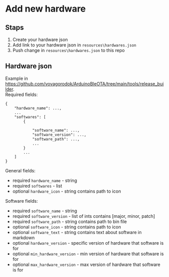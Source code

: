 # Add new hardware

## Staps
1. Create your hardware json
2. Add link to your hardware json in `resources\hardwares.json`
3. Push change in  `resources\hardwares.json` to this repo

## Hardware json
Example in https://github.com/vovagorodok/ArduinoBleOTA/tree/main/tools/release_builder. \
Required fields:
```
{
    "hardware_name": ...,
    ...
    "softwares": [
        {
            
            "software_name": ...,
            "software_version": ...,
            "software_path": ...,
            ...
        }
        ...
    ]
}
```

General fields:
- required `hardware_name` - string
- required `softwares` - list
- optional `hardware_icon` - string contains path to icon

Software fields:
- required `software_name` - string
- required `software_version` - list of ints contains \[major, minor, patch\]
- required `software_path` - string contains path to bin file
- optional `software_icon` - string contains path to icon
- optional `software_text` - string contains text about software in markdown
- optional `hardware_version` - specific version of hardware that software is for
- optional `min_hardware_version` - min version of hardware that software is for
- optional `max_hardware_version` - max version of hardware that software is for
